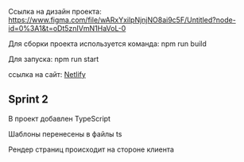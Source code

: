 Cсылка на дизайн проекта: https://www.figma.com/file/wARxYxilpNjnjNO8ai9c5F/Untitled?node-id=0%3A1&t=oDt5znIVmN1HaVoL-0

Для сборки проекта используется команда: npm run build

Для запуска: npm run start

ссылка на сайт: <a href="https://cerulean-dodol-4ea8e0.netlify.app/pages/profileinfo/profileinfo">Netlify</a> 


<h2>Sprint 2</h2>
<p>В проект добавлен TypeScript</p>
<p>Шаблоны перенесены в файлы ts</p>
<p>Рендер страниц происходит на стороне клиента</p>

